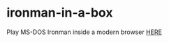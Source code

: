 # ironman-in-a-box
Play MS-DOS Ironman inside a modern browser [HERE](https://mad4j.github.io/ironman-in-a-box/)
